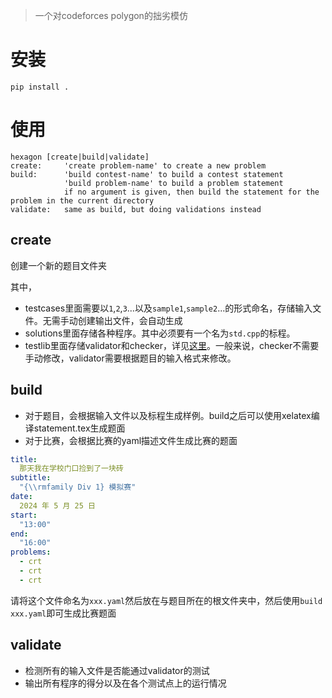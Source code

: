 > 一个对codeforces polygon的拙劣模仿

# 安装

```
pip install .
```

# 使用
```
hexagon [create|build|validate]
create:     'create problem-name' to create a new problem
build:      'build contest-name' to build a contest statement
            'build problem-name' to build a problem statement
            if no argument is given, then build the statement for the problem in the current directory
validate:   same as build, but doing validations instead
```

## create

创建一个新的题目文件夹

其中，
* testcases里面需要以`1`,`2`,`3`...以及`sample1`,`sample2`...的形式命名，存储输入文件。无需手动创建输出文件，会自动生成
* solutions里面存储各种程序。其中必须要有一个名为`std.cpp`的标程。
* testlib里面存储validator和checker，详见[这里](https://github.com/MikeMirzayanov/testlib/tree/master)。一般来说，checker不需要手动修改，validator需要根据题目的输入格式来修改。

## build

* 对于题目，会根据输入文件以及标程生成样例。build之后可以使用xelatex编译statement.tex生成题面
* 对于比赛，会根据比赛的yaml描述文件生成比赛的题面
```yaml
title:
  那天我在学校门口捡到了一块砖
subtitle:
  "{\\rmfamily Div 1} 模拟赛"
date:
  2024 年 5 月 25 日
start:
  "13:00"
end:
  "16:00"
problems:
  - crt
  - crt
  - crt
```
请将这个文件命名为`xxx.yaml`然后放在与题目所在的根文件夹中，然后使用`build xxx.yaml`即可生成比赛题面

## validate

* 检测所有的输入文件是否能通过validator的测试
* 输出所有程序的得分以及在各个测试点上的运行情况
